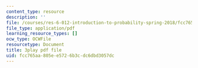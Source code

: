```yaml
---
content_type: resource
description: ''
file: /courses/res-6-012-introduction-to-probability-spring-2018/fcc765aa805ee5726b3cdc6dbd3057dc_strrrdJivco.pdf
file_type: application/pdf
learning_resource_types: []
ocw_type: OCWFile
resourcetype: Document
title: 3play pdf file
uid: fcc765aa-805e-e572-6b3c-dc6dbd3057dc
---
```

